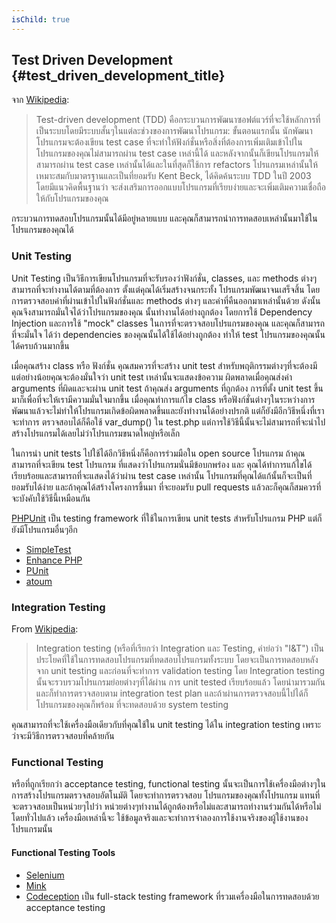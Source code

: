 ```yaml
---
isChild: true
---
```


## Test Driven Development {#test_driven_development_title}

จาก [Wikipedia](http://en.wikipedia.org/wiki/Test-driven_development):

> Test-driven development (TDD) คือกระบวนการพัฒนาซอฟต์แวร์ที่จะใช้หลักการที่เป็นระบบโดยมีระบบสั้นๆในแต่ละช่วงของการพัฒนาโปรแกรม:
ขั้นตอนแรกนั้น นักพัฒนาโปรแกรมจะต้องเขียน test case ที่จะทำให้ฟังก์ชั่นหรือสิ่งที่ต้องการเพิ่มเติมเข้าไปในโปรแกรมของคุณไม่สามารถผ่าน test case เหล่านี้ได้
และหลังจากนั้นก็เขียนโปรแกรมให้สามารถผ่าน test case เหล่านั้นได้และในที่สุดก็ใช้การ refactors โปรแกรมเหล่านั้นให้เหมาะสมกับมาตรฐานและเป็นที่ยอมรับ
Kent Beck, ได้คิดค้นระบบ TDD ในปี 2003 โดยมีแนวคิดพื้นฐานว่า จะส่งเสริมการออกแบบโปรแกรมที่เรียบง่ายและจะเพิ่มเติมความเชื่อถือให้กับโปรแกรมของคุณ

กระบวนการทดสอบโปรแกรมนั้นได้มีอยู่หลายแบบ และคุณก็สามารถนำการทดสอบเหล่านั้นมาใช้ในโปรแกรมของคุณได้

### Unit Testing

Unit Testing เป็นวิธีการเขียนโปรแกรมที่จะรับรองว่าฟังก์ชั่น, classes, และ methods ต่างๆสามารถที่จะทำงานได้ตามที่ต้องการ ตั้งแต่คุณได้เริ่มสร้างจนกระทั้ง
โปรแกรมพัฒนาจนเสร็จสิ้น โดยการตรวจสอบค่าที่ผ่านเข้าไปในฟังก์ชั่นและ methods ต่างๆ และค่าที่คืนออกมาเหล่านั้นด้วย ดังนั้นคุณจึงสามารถมั่นใจได้ว่าโปรแกรมของคุณ
นั้นทำงานได้อย่างถูกต้อง โดยการใช้ Dependency Injection และการใช้ "mock" classes ในการที่จะตรวจสอบโปรแกรมของคุณ และคุณก็สามารถที่จะมั่นใจ
ได้ว่า dependencies ของคุณนั้นได้ใช้ได้อย่างถูกต้อง ทำให้ test โปรแกรมของคุณนั้นได้ครบถ้วนมากขึ้น

เมื่อคุณสร้าง class หรือ ฟังก์ชั่น คุณสมควรที่จะสร้าง unit test สำหรับพฤติกรรมต่างๆที่จะต้องมี แต่อย่างน้อยคุณจะต้องมั่นใจว่า unit test เหล่านั้นจะแสดงข้อความ
ผิดพลาดเมื่อคุณส่งค่า arguments ที่ผิดและจะผ่าน unit test ถ้าคุณส่ง arguments ที่ถูกต้อง การที่ตั้ง unit test ขึ้นมาก็เพื่อที่จะให้เรามีความมั่นใจมากขึ้น
เมื่อคุณทำการแก้ไข class หรือฟังก์ชั่นต่างๆในระหว่างการพัฒนาแล้วจะไม่ทำให้โปรแกรมเกิดข้อผิดพลาดขึ้นและยังทำงานได้อย่างปรกติ แต่ก็ยังมีอีกวิธีหนึ่งที่เราจะทำการ
ตรวจสอบได้ก็คือใช้ var_dump() ใน test.php แต่การใช้วิธีนี้นั้นจะไม่สามารถที่จะนำไปสร้างโปรแกรมได้เลยไม่ว่าโปรแกรมขนาดใหญ่หรือเล็ก

ในการนำ unit tests ไปใช้ได้อีกวิธีหนึ่งก็คือการร่วมมือใน open source โปรแกรม ถ้าคุณสามารถที่จะเขียน test โปรแกรม ที่แสดงว่าโปรแกรมนั่นมีข้อบกพร่อง และ
คุณได้ทำการแก้ไขได้เรียบร้อยและสามารถที่จะแสดงได้ว่าผ่าน test case เหล่านั้น โปรแกรมที่คุณได้แก้นั้นก็จะเป็นที่ยอมรับได้ง่าย และถ้าคุณได้สร้างโครงการขึ้นมา
ที่จะยอมรับ pull requests แล้วละก็คุณก็สมควรที่จะบังคับใช้วิธีนี้เหมือนกัน

[PHPUnit](http://phpunit.de) เป็น testing framework ที่ใช้ในการเขียน unit tests สำหรับโปรแกรม PHP แต่ก็ยังมีโปรแกรมอื่นๆอีก

* [SimpleTest](http://simpletest.org)
* [Enhance PHP](http://www.enhance-php.com/)
* [PUnit](http://punit.smf.me.uk/)
* [atoum](https://github.com/atoum/atoum)

### Integration Testing

From [Wikipedia](http://en.wikipedia.org/wiki/Integration_testing):

> Integration testing (หรือที่เรียกว่า Integration และ Testing, คำย่อว่า "I&T") เป็นประโยคที่ใช้ในการทดสอบโปรแกรมที่ทดสอบโปรแกรมทั้งระบบ
โดยจะเป็นการทดสอบหลังจาก unit testing และก่อนที่จะทำการ validation testing โดย Integration testing นั้นจะรวบรวมโปรแกรมย่อยต่างๆที่ได้ผ่าน
การ unit tested เรียบร้อยแล้ว โดยนำมารวมกัน และก็ทำการตรวจสอบตาม integration test plan และถ้าผ่านการตรวจสอบนี้ไปได้ก็ โปรแกรมของคุณก็พร้อม
ที่จะทดสอบด้วย system testing

คุณสามารถที่จะใช้เครื่องมือเดียวกับที่คุณใช้ใน unit testing ได้ใน integration testing เพราะว่าจะมีวิธีการตรวจสอบที่คล้ายกัน

### Functional Testing

หรือที่ถูกเรียกว่า acceptance testing, functional testing นั้นจะเป็นการใช้เครื่องมือต่างๆในการสร้างโปรแกรมตรวจสอบอัตโนมัติ โดยจะทำการตรวจสอบ
โปรแกรมของคุณทั้งโปรแกรม แทนที่จะตรวจสอบเป็นหน่วยๆไปว่า หน่วยต่างๆทำงานได้ถูกต้องหรือไม่และสามารถทำงานร่วมกันได้หรือไม่ โดยทั่วไปแล้ว เครื่องมือเหล่านี้จะ
ใช้ข้อมูลจริงและจะทำการจำลองการใช้งานจริงของผู้ใช้งานของโปรแกรมนั้น

#### Functional Testing Tools

* [Selenium](http://seleniumhq.com)
* [Mink](http://mink.behat.org)
* [Codeception](http://codeception.com) เป็น full-stack testing framework ที่รวมเครื่องมือในการทดสอบด้วย acceptance testing
